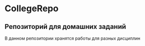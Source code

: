 # CollegeRepo
## Репозиторий для домашних заданий 

В данном репозитории хранятся работы для разных дисциплин
